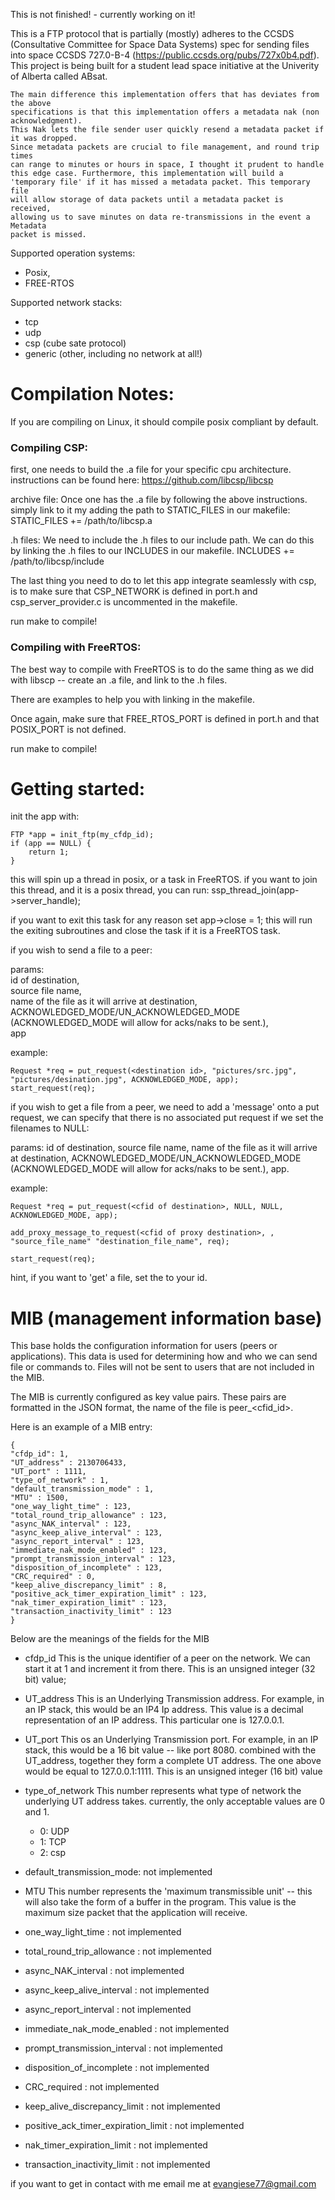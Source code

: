 This is not finished! - currently working on it!

This is a FTP protocol that is partially (mostly) adheres to the CCSDS (Consultative Committee for Space Data Systems) spec for sending files into space CCSDS 727.0-B-4 (https://public.ccsds.org/pubs/727x0b4.pdf). This project is being built for a student lead space initiative at the Univerity of Alberta called ABsat. 

    The main difference this implementation offers that has deviates from the above
    specifications is that this implementation offers a metadata nak (non acknowledgment).
    This Nak lets the file sender user quickly resend a metadata packet if it was dropped. 
    Since metadata packets are crucial to file management, and round trip times
    can range to minutes or hours in space, I thought it prudent to handle
    this edge case. Furthermore, this implementation will build a
    'temporary file' if it has missed a metadata packet. This temporary file
    will allow storage of data packets until a metadata packet is received,
    allowing us to save minutes on data re-transmissions in the event a Metadata
    packet is missed.

Supported operation systems:
- Posix,
- FREE-RTOS

Supported network stacks:
- tcp
- udp 
- csp (cube sate protocol)
- generic (other, including no network at all!)


# Compilation Notes:

If you are compiling on Linux, it should compile posix compliant by default.

### Compiling CSP:
first, one needs to build the .a file for your specific cpu architecture. 
instructions can be found here: https://github.com/libcsp/libcsp

archive file: 
Once one has the .a file by following the above instructions. simply link to it my adding the path to 
STATIC_FILES in our makefile: STATIC_FILES += /path/to/libcsp.a

.h files:
We need to include the .h files to our include path. We can do this 
by linking the .h files to our INCLUDES in our makefile. 
INCLUDES += /path/to/libcsp/include

The last thing you need to do to let this app integrate seamlessly with csp,
is to make sure that CSP_NETWORK is defined in port.h and csp_server_provider.c
is  uncommented in the makefile.

run make to compile!

### Compiling with FreeRTOS:
The best way to compile with FreeRTOS is to do the same thing as we did 
with libscp -- create an .a file, and link to the .h files.

There are examples to help you with linking in the makefile.

Once again, make sure that FREE_RTOS_PORT is defined in port.h
and that POSIX_PORT is not defined. 

run make to compile!

# Getting started:

init the app with:

    FTP *app = init_ftp(my_cfdp_id);
    if (app == NULL) {
        return 1;
    }

this will spin up a thread in posix, or a task in FreeRTOS. 
if you want to join this thread, and it is a posix thread, you can run:
ssp_thread_join(app->server_handle);

if you want to exit this task for any reason set app->close = 1;
this will run the exiting subroutines and close the task if it is a FreeRTOS task.

if you wish to send a file to a peer:

params:  
id of destination,  
source file name,  
name of the file as it will arrive at destination,  
ACKNOWLEDGED_MODE/UN_ACKNOWLEDGED_MODE (ACKNOWLEDGED_MODE will allow for acks/naks to be sent.),  
app  

example:  

    Request *req = put_request(<destination id>, "pictures/src.jpg", "pictures/desination.jpg", ACKNOWLEDGED_MODE, app);
    start_request(req);
    
    
if you wish to get a file from a peer, we need to add a 'message' onto a put request,
we can specify that there is no associated put request if we set the filenames to NULL:

params:
id of destination,
source file name,
name of the file as it will arrive at destination,
ACKNOWLEDGED_MODE/UN_ACKNOWLEDGED_MODE (ACKNOWLEDGED_MODE will allow for acks/naks to be sent.),
app.

example:

    Request *req = put_request(<cfid of destination>, NULL, NULL, ACKNOWLEDGED_MODE, app);

    add_proxy_message_to_request(<cfid of proxy destination>, , "source_file_name" "destination_file_name", req);

    start_request(req);
    
hint, if you want to 'get' a file, set the <cfid of proxy destination> to your id.

# MIB (management information base)
    
This base holds the configuration information for users (peers or applications).
This data is used for determining how and who we can send file or commands
to. Files will not be sent to users that are not included in the MIB.

The MIB is currently configured as key value pairs. These pairs are formatted
in the JSON format, the name of the file is peer_<cfid_id>. 

Here is an example of a MIB entry:

    {
    "cfdp_id": 1,
    "UT_address" : 2130706433,
    "UT_port" : 1111,
    "type_of_network" : 1,
    "default_transmission_mode" : 1,
    "MTU" : 1500,
    "one_way_light_time" : 123,
    "total_round_trip_allowance" : 123,
    "async_NAK_interval" : 123,
    "async_keep_alive_interval" : 123,
    "async_report_interval" : 123,
    "immediate_nak_mode_enabled" : 123,
    "prompt_transmission_interval" : 123,
    "disposition_of_incomplete" : 123,
    "CRC_required" : 0,
    "keep_alive_discrepancy_limit" : 8,
    "positive_ack_timer_expiration_limit" : 123,
    "nak_timer_expiration_limit" : 123,
    "transaction_inactivity_limit" : 123
    }


Below are the meanings of the fields for the MIB

- cfdp_id
    This is the unique identifier of a peer on the network. We can start it at 1
    and increment it from there. This is an unsigned integer (32 bit) value;

- UT_address
    This is an Underlying Transmission address. For example, in an IP stack, this
    would be an IP4 Ip address. This value is a decimal representation of an IP
    address. This particular one is 127.0.0.1. 

- UT_port
    This os an Underlying Transmission port. For example, in an IP stack, this
    would be a 16 bit value -- like port 8080. combined with the UT_address, 
    together they form a complete UT address. The one above would be equal to
    127.0.0.1:1111. This is an unsigned integer (16 bit) value

- type_of_network
    This number represents what type of network the underlying UT address takes.
    currently, the only acceptable values are 0 and 1. 
    - 0: UDP
    - 1: TCP
    - 2: csp

- default_transmission_mode:
    not implemented

- MTU
    This number represents the 'maximum transmissible unit' -- this will also
    take the form of a buffer in the program. This value is the maximum size 
    packet that the application will receive. 

- one_way_light_time : not implemented
- total_round_trip_allowance : not implemented
- async_NAK_interval : not implemented
- async_keep_alive_interval : not implemented
- async_report_interval : not implemented
- immediate_nak_mode_enabled : not implemented
- prompt_transmission_interval : not implemented
- disposition_of_incomplete : not implemented
- CRC_required : not implemented
- keep_alive_discrepancy_limit : not implemented
- positive_ack_timer_expiration_limit : not implemented
- nak_timer_expiration_limit : not implemented
- transaction_inactivity_limit : not implemented

if you want to get in contact with me
email me at evangiese77@gmail.com
